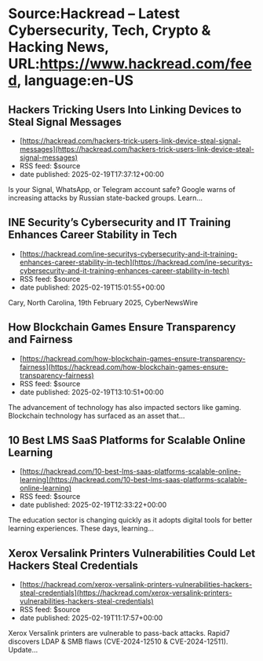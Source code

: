# Source:Hackread – Latest Cybersecurity, Tech, Crypto & Hacking News, URL:https://www.hackread.com/feed, language:en-US

## Hackers Tricking Users Into Linking Devices to Steal Signal Messages
 - [https://hackread.com/hackers-trick-users-link-device-steal-signal-messages](https://hackread.com/hackers-trick-users-link-device-steal-signal-messages)
 - RSS feed: $source
 - date published: 2025-02-19T17:37:12+00:00

Is your Signal, WhatsApp, or Telegram account safe? Google warns of increasing attacks by Russian state-backed groups. Learn&#8230;

## INE Security’s Cybersecurity and IT Training Enhances Career Stability in Tech
 - [https://hackread.com/ine-securitys-cybersecurity-and-it-training-enhances-career-stability-in-tech](https://hackread.com/ine-securitys-cybersecurity-and-it-training-enhances-career-stability-in-tech)
 - RSS feed: $source
 - date published: 2025-02-19T15:01:55+00:00

Cary, North Carolina, 19th February 2025, CyberNewsWire

## How Blockchain Games Ensure Transparency and Fairness
 - [https://hackread.com/how-blockchain-games-ensure-transparency-fairness](https://hackread.com/how-blockchain-games-ensure-transparency-fairness)
 - RSS feed: $source
 - date published: 2025-02-19T13:10:51+00:00

The advancement of technology has also impacted sectors like gaming. Blockchain technology has surfaced as an asset that&#8230;

## 10 Best LMS SaaS Platforms for Scalable Online Learning
 - [https://hackread.com/10-best-lms-saas-platforms-scalable-online-learning](https://hackread.com/10-best-lms-saas-platforms-scalable-online-learning)
 - RSS feed: $source
 - date published: 2025-02-19T12:33:22+00:00

The education sector is changing quickly as it adopts digital tools for better learning experiences. These days, learning&#8230;

## Xerox Versalink Printers Vulnerabilities Could Let Hackers Steal Credentials
 - [https://hackread.com/xerox-versalink-printers-vulnerabilities-hackers-steal-credentials](https://hackread.com/xerox-versalink-printers-vulnerabilities-hackers-steal-credentials)
 - RSS feed: $source
 - date published: 2025-02-19T11:17:57+00:00

Xerox Versalink printers are vulnerable to pass-back attacks. Rapid7 discovers LDAP &#38; SMB flaws (CVE-2024-12510 &#38; CVE-2024-12511). Update&#8230;

